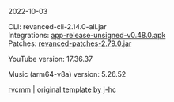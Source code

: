 2022-10-03
  
CLI: revanced-cli-2.14.0-all.jar  
Integrations: [app-release-unsigned-v0.48.0.apk](https://github.com/revanced/revanced-integrations/releases/tag/v0.48.0)  
Patches: [revanced-patches-2.79.0.jar](https://github.com/revanced/revanced-patches/releases/tag/v2.79.0)  

YouTube version: 17.36.37  

Music (arm64-v8a) version: 5.26.52  

[rvcmm](https://github.com/thrwKappu/rvcmm) | [original template by j-hc](https://github.com/j-hc/revanced-magisk-module)
